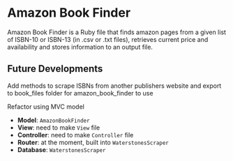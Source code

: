 # Amazon Book Finder

Amazon Book Finder is a Ruby file that finds amazon pages from a given list of ISBN-10 or ISBN-13 (in .csv or .txt files), retrieves current price and availability and stores information to an output file.

## Future Developments

Add methods to scrape ISBNs from another publishers website and export to book_files folder for amazon_book_finder to use

Refactor using MVC model
- __Model__: `AmazonBookFinder`
- __View__: need to make `View` file
- __Controller__: need to make `Controller` file
- __Router__: at the moment, built into `WaterstonesScraper`
- __Database__: `WaterstonesScraper`
